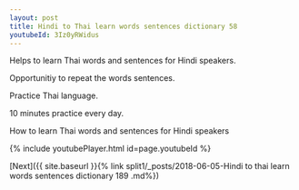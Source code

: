 ```yaml
---
layout: post
title: Hindi to Thai learn words sentences dictionary 58 
youtubeId: 3Iz0yRWidus
---
```

 
 
Helps to learn Thai words and sentences for Hindi speakers.

Opportunitiy to repeat the words sentences. 

Practice Thai language. 
 
10 minutes practice every day. 
 
How to learn Thai words and sentences for Hindi speakers 
 
{% include youtubePlayer.html id=page.youtubeId %}
 
 
[Next]({{ site.baseurl }}{% link  split1/_posts/2018-06-05-Hindi to thai learn words sentences dictionary 189 .md%})
 
